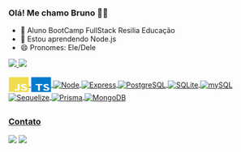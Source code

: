 ### Olá! Me chamo Bruno 👋😊

- 📒 Aluno BootCamp FullStack Resilia Educação
- 🌱 Estou aprendendo Node.js
- 😄 Pronomes: Ele/Dele

<div>
  <a href="https://beacons.ai/brunoandreotti">
  <img height="180em" src="https://github-readme-stats.vercel.app/api?username=brunoandreotti&show_icons=true&theme=dark&include_all_commits=true&count_private=true"/>
  <img height="180em" src="https://github-readme-stats.vercel.app/api/top-langs/?username=brunoandreotti&layout=compact&langs_count=16&theme=dark"/>
</div>

<div style="display: inline_block"><br>
  <img align="center" alt="Js" height="30" width="40" src="https://raw.githubusercontent.com/devicons/devicon/master/icons/javascript/javascript-plain.svg">
  <img align="center" alt="Ts" height="30" width="40" src="https://raw.githubusercontent.com/devicons/devicon/master/icons/typescript/typescript-plain.svg">
  <img align="center" alt="Node" height="30" width="40" src="https://cdn.jsdelivr.net/gh/devicons/devicon/icons/nodejs/nodejs-original.svg">
  <img align="center" alt="Express" height="30" width="40" src="https://img.shields.io/badge/Express.js-404D59?style=for-the-badge">
  <img align="center" alt="PostgreSQL" height="30" width="40" src="https://cdn.jsdelivr.net/gh/devicons/devicon/icons/postgresql/postgresql-original.svg">
  <img align="center" alt="SQLite" height="30" width="40" src="https://img.shields.io/badge/SQLite-07405E?style=for-the-badge&logo=sqlite&logoColor=white">
  <img align="center" alt="mySQL" height="30" width="40" src="https://cdn.jsdelivr.net/gh/devicons/devicon/icons/mysql/mysql-original-wordmark.svg">
  <img align="center" alt="Sequelize" height="30" width="40" src="https://cdn.jsdelivr.net/gh/devicons/devicon/icons/sequelize/sequelize-original.svg">
  <img align="center" alt="Prisma" height="30" width="40" src="https://cdn.worldvectorlogo.com/logos/prisma-2.svg">
  <img align="center" alt="MongoDB" height="30" width="40" src="https://cdn.jsdelivr.net/gh/devicons/devicon/icons/mongodb/mongodb-original-wordmark.svg">
</div>

  ##
  
    
  ### Contato
  <div> 
  <a href="https://www.linkedin.com/in/bruno-andreotti/" target="_blank"><img src="https://img.shields.io/badge/-LinkedIn-%230077B5?style=for-the-badge&logo=linkedin&logoColor=white" target="_blank"></a>
  <a href = "mailto:brunoandreotti@outlook.com"><img src="https://img.shields.io/badge/Microsoft_Outlook-0078D4?style=for-the-badge&logo=microsoft-outlook&logoColor=white" target="_blank"></a>
</div>
